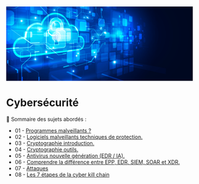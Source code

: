 ![Debian_logo-01](./images/Cloud-et-securite.png)

# Cybersécurité

👋 Sommaire des sujets abordés :

- 01 - [Programmes malveillants ?](PROGRAMMES-MALVEILLANTS.md)
- 02 - [Logiciels malveillants techniques de protection.](LOGICIELS-MALVEILLANTS-techniques_de_protection.md)
- 03 - [Cryptographie introduction.](CRYPTOGRAPHIE-introduction.md)
- 04 - [Cryptographie outils.]()
- 05 - [Antivirus nouvelle génération (EDR / IA).]()
- 06 - [Comprendre la différence entre EPP, EDR, SIEM, SOAR et XDR.](Comprendre-la-différence-entre-EPP-EDR-SIEM-SOAR-et-XDR.md)
- 07 - [Attaques]()
- 08 - [Les 7 étapes de la cyber kill chain](Les-7-étapes-de-la-cyber-kill-chain.md)
